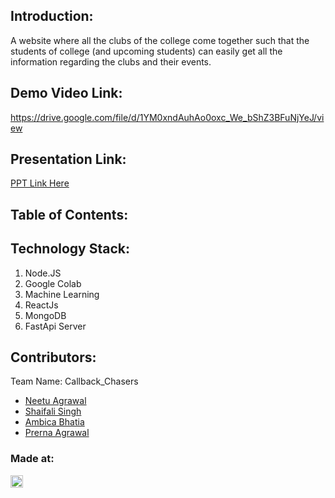## Introduction:
  A website where all the clubs of the college come together such that the students of college (and upcoming students) can easily get all the information regarding the clubs and their events. 
  
## Demo Video Link:
  <a href="https://drive.google.com/file/d/1YM0xndAuhAo0oxc_We_bShZ3BFuNjYeJ/view">https://drive.google.com/file/d/1YM0xndAuhAo0oxc_We_bShZ3BFuNjYeJ/view</a>
  
## Presentation Link:
  <a href="https://drive.google.com/file/d/1lhxIngmXFBDFqbU3iuPj_tw17BS_E4Mk/view?usp=sharing"> PPT Link Here </a>
  
  
## Table of Contents:

## Technology Stack:
  1) Node.JS
  2) Google Colab
  3) Machine Learning
  4) ReactJs
  5) MongoDB
  6) FastApi Server

## Contributors:

Team Name: Callback_Chasers

* [Neetu Agrawal](https://github.com/neeagwl)
* [Shaifali Singh](https://github.com/shaifali-singh)
* [Ambica Bhatia](https://github.com/Ambica06)
* [Prerna Agrawal](https://github.com/Prerna27agrawal)


### Made at:
<a href="https://hack36.com"> <img src="http://bit.ly/BuiltAtHack36" height=20px> </a>
